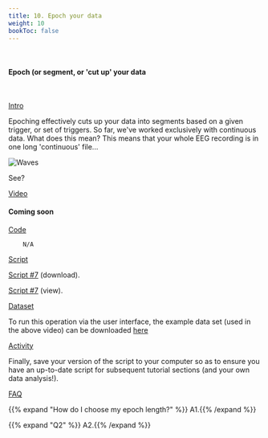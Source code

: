 ```yaml
---
title: 10. Epoch your data
weight: 10
bookToc: false
---
```

<br>

#### Epoch (or segment, or 'cut up' your data 
<br>

<u> Intro</u>

Epoching effectively cuts up your data into segments based on a given trigger, or set of triggers. So far, we've worked exclusively with continuous data. What does this mean? This means that your whole EEG recording is in one long 'continuous' file...



 ![Waves](/erp/images/epoch.png)


See?



<u> Video</u>

#### Coming soon

<u> Code</u>

        N/A

<u> Script</u>

 [Script #7](/erp/files/script_7.zip) (download).

 [Script #7](/erp/files/script_7.m) (view).

<u> Dataset</u>

To run this operation via the user interface, the example data set (used in the above video) can be downloaded [here]()

<u> Activity</u>

Finally, save your version of the script to your computer so as to ensure you have an up-to-date script for subsequent tutorial sections (and your own data analysis!).


<u>FAQ</u>

{{% expand "How do I choose my epoch length?" %}}
A1.{{% /expand %}}

{{% expand "Q2" %}}
A2.{{% /expand %}}
